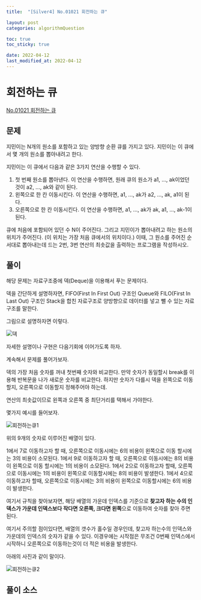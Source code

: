 ```yaml
---
title:  "[Silver4] No.01021 회전하는 큐"

layout: post
categories: algorithmQuestion

toc: true
toc_sticky: true

date: 2022-04-12
last_modified_at: 2022-04-12
---
```


# 회전하는 큐

[No.01021 회전하는 큐](https://www.acmicpc.net/problem/1021)

## 문제

지민이는 N개의 원소를 포함하고 있는 양방향 순환 큐를 가지고 있다. 지민이는 이 큐에서 몇 개의 원소를 뽑아내려고 한다.

지민이는 이 큐에서 다음과 같은 3가지 연산을 수행할 수 있다.

1. 첫 번째 원소를 뽑아낸다. 이 연산을 수행하면, 원래 큐의 원소가 a1, ..., ak이었던 것이 a2, ..., ak와 같이 된다.
2. 왼쪽으로 한 칸 이동시킨다. 이 연산을 수행하면, a1, ..., ak가 a2, ..., ak, a1이 된다.
3. 오른쪽으로 한 칸 이동시킨다. 이 연산을 수행하면, a1, ..., ak가 ak, a1, ..., ak-1이 된다.

큐에 처음에 포함되어 있던 수 N이 주어진다. 그리고 지민이가 뽑아내려고 하는 원소의 위치가 주어진다. (이 위치는 가장 처음 큐에서의 위치이다.) 이때, 그 원소를 주어진 순서대로 뽑아내는데 드는 2번, 3번 연산의 최솟값을 출력하는 프로그램을 작성하시오.

## 풀이

해당 문제는 자료구조중에 덱(Deque)을 이용해서 푸는 문제이다.

덱을 간단하게 설명하자면, FIFO(First In First Out) 구조인 Queue와 FILO(First In Last Out) 구조인 Stack을 합친 자료구조로 양방향으로 데이터를 넣고 뺄 수 있는 자료구조를 말한다.

그림으로 설명하자면 이렇다.

![덱]({{site.url}}/public/image/2022/2022-04-12/Deque.PNG)

자세한 설명이나 구현은 다음기회에 이어가도록 하자.

계속해서 문제를 풀어가보자.

덱의 가장 처음 숫자를 꺼내 첫번째 숫자와 비교한다. 만약 숫자가 동일할시 break를 이용해 반복문을 나가 새로운 숫자를 비교한다.
하지만 숫자가 다를시 덱을 왼쪽으로 이동할지, 오른쪽으로 이동할지 정해주어야 하는데.

연산의 최솟값이므로 왼쪽과 오른쪽 중 최단거리를 택해서 가야한다.

몇가지 예시를 들어보자.

![회전하는큐1]({{site.url}}/public/image/2022/2022-04-12/cycleQueue1.PNG)

위의 9개의 숫자로 이루어진 배열이 있다.

1에서 7로 이동하고자 할 때, 오른쪽으로 이동시에는 6의 비용이 왼쪽으로 이동 할시에는 3의 비용이 소모된다.
1에서 9로 이동하고자 할 때, 오른쪽으로 이동시에는 8의 비용이 왼쪽으로 이동 할시에는 1의 비용이 소모된다.
1에서 2으로 이동하고자 할때, 오른쪽으로 이동시에는 1의 비용이 왼쪽으로 이동할시에는 8의 비용이 발생한다.
1에서 4으로 이동하고자 할때, 오른쪽으로 이동시에는 3의 비용이 왼쪽으로 이동할시에는 6의 비용이 발생한다.

여기서 규칙을 찾아보자면, 해당 배열의 가운데 인덱스를 기준으로 **찾고자 하는 수의 인덱스가 가운데 인덱스보다 작다면 오른쪽, 크다면 왼쪽**으로 이동하여 숫자를 찾아 주면 된다.

여기서 주의할 점이있다면, 배열의 갯수가 홀수일 경우인데, 찾고자 하는수의 인덱스와 가운데의 인덱스의 숫자가 같을 수 있다.
이경우에는 시작점은 무조건 0번째 인덱스에서 시작하니 오른쪽으로 이동하는것이 더 적은 비용을 발생한다.

아래의 사진과 같이 말이다.

![회전하는큐2]({{site.url}}/public/image/2022/2022-04-12/cycleQueue2.PNG)

## 풀이 소스

<script src="https://gist.github.com/dh37789/229241e7129e78a51303bb2b4047628d.js"></script>






